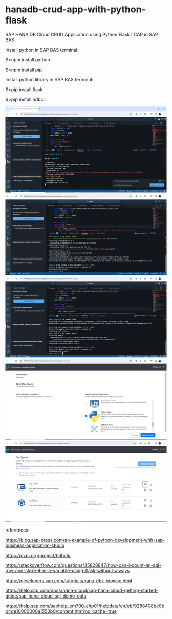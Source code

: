 # hanadb-crud-app-with-python-flask
SAP HANA DB Cloud CRUD Application using Python Flask | CAP in SAP BAS

Install python in SAP BAS terminal:

$>npm install python

$>npm install pip

Install python library in SAP BAS terminal:

$>pip install flask

$>pip install hdbcli

![alt text](https://github.com/jenizar/hanadb-crud-app-with-python-flask/blob/main/screenshot/run_python_app.PNG)
![alt text](https://github.com/jenizar/hanadb-crud-app-with-python-flask/blob/main/screenshot/install_flask_bas_terminal.PNG)
![alt text](https://github.com/jenizar/hanadb-crud-app-with-python-flask/blob/main/screenshot/install_hdbcli_bas_terminal.PNG)
![alt text](https://github.com/jenizar/hanadb-crud-app-with-python-flask/blob/main/screenshot/create_dev_space_1.PNG)
![alt text](https://github.com/jenizar/hanadb-crud-app-with-python-flask/blob/main/screenshot/create_dev_space_2.PNG)

references:

https://blog.sap-press.com/an-example-of-python-development-with-sap-business-application-studio

https://pypi.org/project/hdbcli/

https://stackoverflow.com/questions/35828847/how-can-i-count-an-sql-row-and-store-it-in-a-variable-using-flask-without-always

https://developers.sap.com/tutorials/hana-dbx-browse.html

https://help.sap.com/docs/hana-cloud/sap-hana-cloud-getting-started-guide/sap-hana-cloud-sql-demo-data

https://help.sap.com/saphelp_em700_ehp01/helpdata/en/eb/9288408bc0bb4de10000000a1550b0/content.htm?no_cache=true
